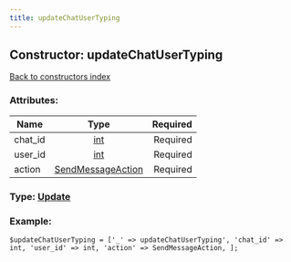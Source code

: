 ```yaml
---
title: updateChatUserTyping
---
```

## Constructor: updateChatUserTyping  
[Back to constructors index](index.md)



### Attributes:

| Name     |    Type       | Required |
|----------|:-------------:|---------:|
|chat\_id|[int](../types/int.md) | Required|
|user\_id|[int](../types/int.md) | Required|
|action|[SendMessageAction](../types/SendMessageAction.md) | Required|



### Type: [Update](../types/Update.md)


### Example:

```
$updateChatUserTyping = ['_' => updateChatUserTyping', 'chat_id' => int, 'user_id' => int, 'action' => SendMessageAction, ];
```